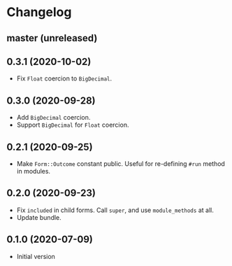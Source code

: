 # Changelog

## master (unreleased)

## 0.3.1 (2020-10-02)

*   Fix `Float` coercion to `BigDecimal`.

## 0.3.0 (2020-09-28)

*   Add `BigDecimal` coercion.
*   Support `BigDecimal` for `Float` coercion.

## 0.2.1 (2020-09-25)

*   Make `Form::Outcome` constant public.
    Useful for re-defining `#run` method in modules.

## 0.2.0 (2020-09-23)

*   Fix `included` in child forms.
    Call `super`, and use `module_methods` at all.
*   Update bundle.

## 0.1.0 (2020-07-09)

*   Initial version

